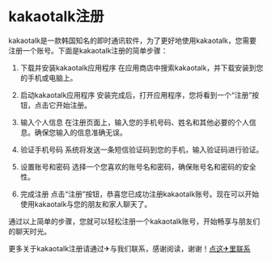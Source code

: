# kakaotalk注册

kakaotalk是一款韩国知名的即时通讯软件，为了更好地使用kakaotalk，您需要注册一个账号。下面是kakaotalk注册的简单步骤：

1. 下载并安装kakaotalk应用程序
   在应用商店中搜索kakaotalk，并下载安装到您的手机或电脑上。

2. 启动kakaotalk应用程序
   安装完成后，打开应用程序，您将看到一个“注册”按钮，点击它开始注册。

3. 输入个人信息
   在注册页面上，输入您的手机号码、姓名和其他必要的个人信息。确保您输入的信息准确无误。

4. 验证手机号码
   系统将发送一条短信验证码到您的手机，输入验证码进行验证。

5. 设置账号和密码
   选择一个您喜欢的账号名和密码，确保账号名和密码的安全性。

6. 完成注册
   点击“注册”按钮，恭喜您已成功注册kakaotalk账号。现在可以开始使用kakaotalk与您的朋友和家人聊天了。

通过以上简单的步骤，您就可以轻松注册一个kakaotalk账号，开始畅享与朋友们的聊天时光。

更多关于kakaotalk注册请通过✈与我们联系，感谢阅读，谢谢！[点这✈里联系](https://lm.k02.cc)